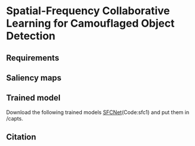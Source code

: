 # Spatial-Frequency Collaborative Learning for Camouflaged Object Detection
## Requirements
## Saliency maps
## Trained model
Download the following trained models [SFCNet](https://pan.baidu.com/s/17rXE--VxuS-KcEM3KOwQ2w)(Code:sfc1) and put them in /capts.  
## Citation
